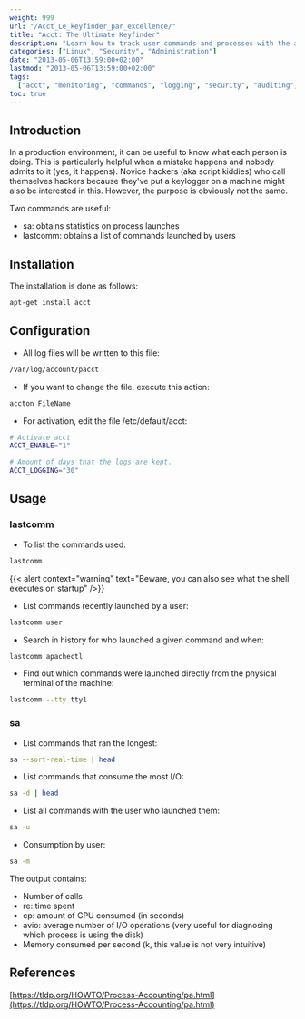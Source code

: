 ```yaml
---
weight: 999
url: "/Acct_Le_keyfinder_par_excellence/"
title: "Acct: The Ultimate Keyfinder"
description: "Learn how to track user commands and processes with the acct tools for system auditing and monitoring."
categories: ["Linux", "Security", "Administration"]
date: "2013-05-06T13:59:00+02:00"
lastmod: "2013-05-06T13:59:00+02:00"
tags:
  ["acct", "monitoring", "commands", "logging", "security", "auditing", "linux"]
toc: true
---
```


## Introduction

In a production environment, it can be useful to know what each person is doing. This is particularly helpful when a mistake happens and nobody admits to it (yes, it happens). Novice hackers (aka script kiddies) who call themselves hackers because they've put a keylogger on a machine might also be interested in this. However, the purpose is obviously not the same.

Two commands are useful:

- sa: obtains statistics on process launches
- lastcomm: obtains a list of commands launched by users

## Installation

The installation is done as follows:

```bash
apt-get install acct
```

## Configuration

- All log files will be written to this file:

```bash
/var/log/account/pacct
```

- If you want to change the file, execute this action:

```bash
accton FileName
```

- For activation, edit the file /etc/default/acct:

```bash
# Activate acct
ACCT_ENABLE="1"

# Amount of days that the logs are kept.
ACCT_LOGGING="30"
```

## Usage

### lastcomm

- To list the commands used:

```bash
lastcomm
```

{{< alert context="warning" text="Beware, you can also see what the shell executes on startup" />}}

- List commands recently launched by a user:

```bash
lastcomm user
```

- Search in history for who launched a given command and when:

```bash
lastcomm apachectl
```

- Find out which commands were launched directly from the physical terminal of the machine:

```bash
lastcomm --tty tty1
```

### sa

- List commands that ran the longest:

```bash
sa --sort-real-time | head
```

- List commands that consume the most I/O:

```bash
sa -d | head
```

- List all commands with the user who launched them:

```bash
sa -u
```

- Consumption by user:

```bash
sa -m
```

The output contains:

- Number of calls
- re: time spent
- cp: amount of CPU consumed (in seconds)
- avio: average number of I/O operations (very useful for diagnosing which process is using the disk)
- Memory consumed per second (k, this value is not very intuitive)

## References

[https://tldp.org/HOWTO/Process-Accounting/pa.html](https://tldp.org/HOWTO/Process-Accounting/pa.html)
